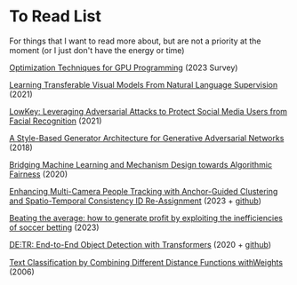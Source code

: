 # To Read List

For things that I want to read more about, but are not a priority at the moment (or I just don't have the energy or time)

[Optimization Techniques for GPU Programming](https://dl.acm.org/doi/10.1145/3570638) (2023 Survey)

[Learning Transferable Visual Models From Natural Language Supervision](https://arxiv.org/abs/2103.00020) (2021)

[LowKey: Leveraging Adversarial Attacks to Protect Social Media Users from Facial Recognition](https://arxiv.org/abs/2101.07922) (2021)

[A Style-Based Generator Architecture for Generative Adversarial Networks](https://arxiv.org/abs/1812.04948) (2018)

[Bridging Machine Learning and Mechanism Design towards Algorithmic Fairness](https://arxiv.org/abs/2010.05434) (2020)

[Enhancing Multi-Camera People Tracking with Anchor-Guided Clustering and Spatio-Temporal Consistency ID Re-Assignment](https://arxiv.org/abs/2304.09471) (2023 + [github](https://github.com/ipl-uw/AIC23_Track1_UWIPL_ETRI))

[Beating the average: how to generate profit by exploiting the inefficiencies of soccer betting](https://arxiv.org/abs/2303.16648) (2023)

[DE⫶TR: End-to-End Object Detection with Transformers](https://ai.facebook.com/research/publications/end-to-end-object-detection-with-transformers) (2020 + [github](https://github.com/facebookresearch/detr))

[Text Classification by Combining Different Distance Functions withWeights](https://ieeexplore.ieee.org/abstract/document/1640671) (2006)





